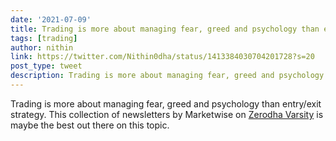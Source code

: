 ```yaml
---
date: '2021-07-09'
title: Trading is more about managing fear, greed and psychology than entry/exit strategy.  
tags: [trading]
author: nithin
link: https://twitter.com/Nithin0dha/status/1413384030704201728?s=20
post_type: tweet
description: Trading is more about managing fear, greed and psychology than entry/exit strategy...
---
```

Trading is more about managing fear, greed and psychology than entry/exit strategy.   This collection of newsletters by Marketwise on [Zerodha Varsity](https://zerodha.com/varsity/module/innerworth/) is maybe the best out there on this topic.
